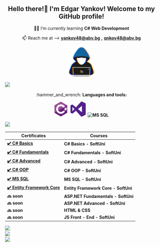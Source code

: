 <h2 align="center">Hello there!👋 I'm Edgar Yankov! Welcome to my GitHub profile!</h2> 

<div align="center">
 
 👨‍💻 I’m currently learning **C# Web Development**
 
 📫 Reach me at --> **yankov48@abv.bg** **,** **qnkov48@abv.bg**
 
</div>

<div id="header" align="center">
  <picture><img src = "https://github.com/0xAbdulKhalid/0xAbdulKhalid/raw/main/assets/mdImages/about_me.gif" width = 100px></picture>
</div>

<img src="https://user-images.githubusercontent.com/73097560/115834477-dbab4500-a447-11eb-908a-139a6edaec5c.gif"><br>

<div align="center">
:hammer_and_wrench: <strong>Languages and tools:<strong/>
  
<img src="https://github.com/devicons/devicon/blob/master/icons/csharp/csharp-original.svg" title="Csharp" alt="Csharp" width="50" height="50"/>&nbsp;
<img src="https://github.com/devicons/devicon/blob/master/icons/visualstudio/visualstudio-plain.svg" title="Visual Studio" alt="Visual Studio" width="50" height="50"/>&nbsp;
<img src="https://ambassadorcontrols.com/Content/Images/SQL-Server-Management-Studio-Logo.png" title="MS SQL" alt="MS SQL" width="65" height="65"/>&nbsp;
</div>

<img src="https://user-images.githubusercontent.com/73097560/115834477-dbab4500-a447-11eb-908a-139a6edaec5c.gif"><br>

  | Certificates  | Courses       |
  | ------------- | ------------- |
  | [:heavy_check_mark: C# Basics](https://softuni.bg/certificates/details/162310/720ef3a1) | C# Basics - SoftUni | 
  | [:heavy_check_mark: C# Fundamentals](https://softuni.bg/certificates/details/166764/dda6e59a) | C# Fundamentals - SoftUni |
  | [:heavy_check_mark: C# Advanced](https://softuni.bg/certificates/details/173732/ca347b81) | C# Advanced - SoftUni |
  | [:heavy_check_mark: C# OOP](https://softuni.bg/certificates/details/181192/5911c1c0) | C# OOP - SoftUni |
  | [:heavy_check_mark: MS SQL](https://softuni.bg/certificates/details/185714/742540c7) | MS SQL - SoftUni |
  | [:heavy_check_mark: Entity Framework Core](https://softuni.bg/certificates/details/194187/96b4530d) | Entity Framework Core - SoftUni |
  | :soon: soon | ASP.NET Fundamentals - SoftUni |
  | :soon: soon | ASP.NET Advanced - SoftUni |
  | :soon: soon | HTML & CSS |
  | :soon: soon | JS Front - End - SoftUni |

![](https://github-readme-stats.vercel.app/api?username=eyankov98&theme=tokyonight&hide_border=false&include_all_commits=true&count_private=true)</br>
![](https://github-readme-stats.vercel.app/api/top-langs/?username=eyankov98&theme=tokyonight&hide_border=false&include_all_commits=true&count_private=true&layout=compact)</br>
![](https://github-profile-trophy.vercel.app/?username=eyankov98&theme=tokyonight&no-frame=false&no-bg=false&margin-w=4)

